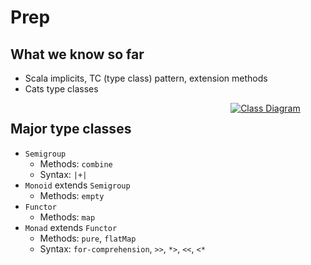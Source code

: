 # Prep

## What we know so far
 - Scala implicits, TC (type class) pattern, extension methods
 - Cats type classes

<div style="width:100%">
<span style="width:auto; float:left">

## Major type classes
 - `Semigroup`
   - Methods: `combine`
   - Syntax: `|+|`
 - `Monoid` extends `Semigroup`
   - Methods: `empty`
 - `Functor`
   - Methods: `map`
 - `Monad` extends `Functor`
   - Methods: `pure`, `flatMap`
   - Syntax: `for-comprehension`, `>>`, `*>`, `<<`, `<*`

</span>
<span style="width:60%; text-align:center">

[![Class Diagram](https://mermaid.ink/img/pako:eNo1j8EKgzAQRH8l7MmC_YEceijFm3hITyWXJVk1YLKSJpQi_nuj1j3tzDwYZgHDlkBCP_HHjBiTuD91EOVUpci7IXKeL4fTVi0HdvaU4nq9CXWIpmpyMInjP-w2Fk-029EGavAUPTpbGpct0pBG8qRBltdSj3lKGnRYC4o5sfoGAzLFTDXk2WKih8MhogfZ4_QuLllXWttjxT6mhhnDi_lk1h_0Okef?type=svg)](https://mermaid.live/edit#pako:eNo1j8EKgzAQRH8l7MmC_YEceijFm3hITyWXJVk1YLKSJpQi_nuj1j3tzDwYZgHDlkBCP_HHjBiTuD91EOVUpci7IXKeL4fTVi0HdvaU4nq9CXWIpmpyMInjP-w2Fk-029EGavAUPTpbGpct0pBG8qRBltdSj3lKGnRYC4o5sfoGAzLFTDXk2WKih8MhogfZ4_QuLllXWttjxT6mhhnDi_lk1h_0Okef)

</span>
</div>
